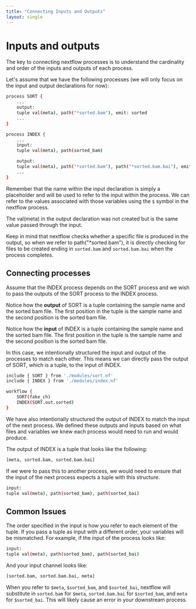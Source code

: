 ```yaml
---
title: "Connecting Inputs and Outputs"
layout: single
---
```


# Inputs and outputs

The key to connecting nextflow processes is to understand the cardinality and
order of the inputs and outputs of each process. 

Let's assume that we have the following processes (we will only focus on the
input and output declarations for now):

```bash
process SORT {
    ...
    output:
    tuple val(meta), path("*sorted.bam"), emit: sorted
    ...
}
```

```bash
process INDEX {
    ...
    input:
    tuple val(meta), path(sorted_bam)

    output:
    tuple val(meta), path("*sorted.bam"), path("*sorted.bam.bai"), emit:bai
    ... 
}
```

Remember that the name within the input declaration is simply a placeholder and
will be used to refer to the input within the process. We can refer to the values
associated with those variables using the `$` symbol in the nextflow process.

The val(meta) in the output declaration was not created but is the same value
passed through the input.

Keep in mind that nextflow checks whether a specific file is produced in the
output, so when we refer to path("*sorted.bam"), it is directly checking for
files to be created ending in `sorted.bam` and `sorted.bam.bai` when the process
completes.

## Connecting processes

Assume that the INDEX process depends on the SORT process and we wish to pass
the outputs of the SORT process to the INDEX process.

Notice how the **output** of SORT is a tuple containing the sample name and the sorted
bam file. The first position in the tuple is the sample name and the second position
is the sorted bam file. 

Notice how the **input** of INDEX is a tuple containing the sample name and the sorted
bam file. The first position in the tuple is the sample name and the second position
is the sorted bam file. 

In this case, we intentionally structured the input and output of the processes to
match each other. This means we can directly pass the output of SORT, which is a
tuple, to the input of INDEX.

```bash
include { SORT } from './modules/sort.nf'
include { INDEX } from './modules/index.nf'

workflow {
    SORT(fake_ch)
    INDEX(SORT.out.sorted)
}
```

We have also intentionally structured the output of INDEX to match the input of
the next process. We defined these outputs and inputs based on what files and
variables we knew each process would need to run and would produce. 

The output of INDEX is a tuple that looks like the following:

```bash
[meta, sorted.bam, sorted.bam.bai]
```

If we were to pass this to another process, we would need to ensure that the input
of the next process expects a tuple with this structure.

```bash
input:
tuple val(meta), path(sorted_bam), path(sorted_bai)
```

## Common Issues

The order specified in the input is how you refer to each element of the tuple. If
you pass a tuple as input with a different order, your variables will be mismatched.
For example, if the input of the process looks like:

```bash
input:
tuple val(meta), path(sorted_bam), path(sorted_bai)
```

And your input channel looks like:

```bash
[sorted.bam, sorted.bam.bai, meta]
```

When you refer to `$meta`, `$sorted_bam`, and `$sorted_bai`, nextflow will substitute
in `sorted.bam` for `$meta`, `sorted.bam.bai` for `$sorted_bam`, and `meta` for `$sorted_bai`.
This will likely cause an error in your downstream process. 